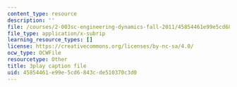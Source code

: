 ```yaml
---
content_type: resource
description: ''
file: /courses/2-003sc-engineering-dynamics-fall-2011/45854461e99e5cd6843cde510370c3d0_wERH7LtoUuE.vtt
file_type: application/x-subrip
learning_resource_types: []
license: https://creativecommons.org/licenses/by-nc-sa/4.0/
ocw_type: OCWFile
resourcetype: Other
title: 3play caption file
uid: 45854461-e99e-5cd6-843c-de510370c3d0
---
```

